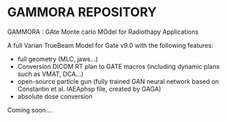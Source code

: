 # GAMMORA REPOSITORY
GAMMORA : GAte Monte carlo MOdel for Radiothapy Applications

A full Varian TrueBeam Model for Gate v9.0 with the following features:
- full geometry (MLC, jaws...)
- Conversion DICOM RT plan to GATE macros (including dynamic plans such as VMAT, DCA...)
- open-source particle gun (fully trained GAN neural network based on Constantin et al. IAEAphsp file, created by GAGA)
- absolute dose conversion

Coming soon....




